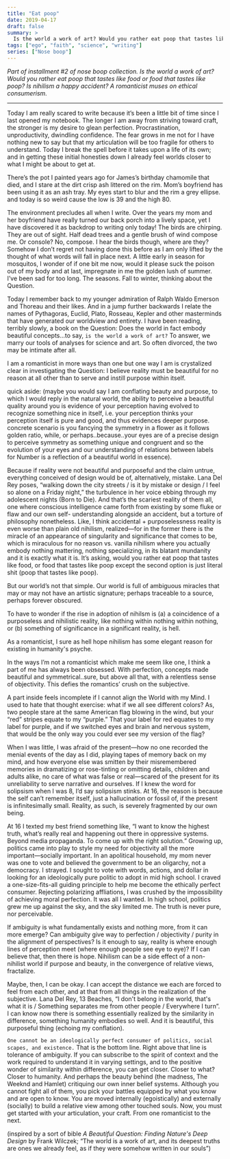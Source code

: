 ```yaml
---
title: "Eat poop"
date: 2019-04-17
draft: false
summary: >
  Is the world a work of art? Would you rather eat poop that tastes like food or food that tastes like poop? Is ethical consumerism possible?
tags: ["ego", "faith", "science", "writing"]
series: ["Nose boop"]
---
```

*Part of installment #2 of nose boop collection. Is the world a work of art? Would you rather eat poop that tastes like food or food that tastes like poop? Is nihilism a happy accident?
A romanticist muses on ethical consumerism.*


---

Today I am really scared to write because it’s been a little bit of time since I last opened my notebook.
The longer I am away from striving toward craft, the stronger is my desire to glean perfection. Procrastination,
unproductivity, dwindling confidence. The fear grows in me not for I have nothing new to say but that
my articulation will be too fragile for others to understand. Today I break the spell before it takes upon a
life of its own; and in getting these initial honesties down I already feel worlds closer to what I might be
about to get at.


There’s the pot I painted years ago for James’s birthday chamomile that died, and I stare at the dirt crisp
ash littered on the rim. Mom’s boyfriend has been using it as an ash tray. My eyes start to blur and the
rim a grey ellipse. and today is so weird cause the low is 39 and the high 80.


The environment precludes all when I write. Over the years my mom and her boyfriend have really
turned our back porch into a lively space, yet I have discovered it as backdrop to writing only today!
The birds are chirping. They are out of sight. Half dead trees and a gentle brush of wind compose me.
Or console? No, compose. I hear the birds though, where are they? Somehow I don’t regret not having
done this before as I am only lifted by the thought of what words will fall in place next. A little early in
season for mosquitos, I wonder of if one bit me now, would it please suck the poison out of my body and
at last, impregnate in me the golden lush of summer. I’ve been sad for too long. The seasons. Fall to winter,
thinking about the Question.


Today I remember back to my younger admiration of Ralph Waldo Emerson and Thoreau and
their likes. And in a jump further backwards I relate the names of Pythagoras, Euclid, Plato, Rosseau,
Kepler and other masterminds that have generated our worldview and entirety. I have been reading,
terribly slowly, a book on the Question: Does the world in fact embody beautiful concepts...to say, `is the
world a work of art?` To answer, we marry our tools of analyses for science and art. So often divorced, 
the two may be intimate after all.


I am a romanticist in more ways than one but one way I am is crystalized clear in investigating the
Question: I believe reality must be beautiful for no reason at all other than to serve and instill purpose
within itself.


quick aside: (maybe you would say I am conflating beauty and purpose, to which I would reply in the
natural world, the ability to perceive a beautiful quality around you is evidence of your perception having
evolved to recognize something nice in itself, i.e. your perception thinks your perception itself is pure
and good, and thus evidences deeper purpose. concrete scenario is you fancying the symmetry in a
flower as it follows golden ratio, while, or perhaps..because..your eyes are of a precise design to
perceive symmetry as something unique and congruent and so the evolution of your eyes and our
understanding of relations between labels for Number is a reflection of a beautiful world in essence).


Because if reality were not beautiful and purposeful and the claim untrue, everything conceived of
design would be of, alternatively, mistake. Lana Del Rey poses, “walking down the city streets / is it by mistake or design / 
I feel so alone on a Friday night,” the turbulence in her voice
ebbing through my adolescent nights (Born to Die). And that’s the scariest reality of them all,
one where conscious intelligence came forth from existing by some fluke or flaw and our own self-
understanding alongside an accident, but a torture of philosophy nonetheless. Like, I think accidental +
purposelessness reality is even worse than plain old nihilism, realized—for in the former there is the
miracle of an appearance of singularity and significance that comes to be, which is miraculous for no
reason vs. vanilla nihilism where you actually embody nothing mattering, nothing specializing, in its
blatant mundanity and it is exactly what it is. It’s asking, would you rather eat poop that tastes like food,
or food that tastes like poop except the second option is just literal shit (poop that tastes like poop).


But our world’s not that simple. Our world is full of ambiguous miracles that may or may not have an
artistic signature; perhaps traceable to a source, perhaps forever obscured.


To have to wonder if the rise in adoption of nihilsm is (a) a coincidence of a
purposeless and nihilistic reality, like nothing within nothing within nothing, or (b) something of
significance in a significant reality, is hell.


As a romanticist, I sure as hell hope nihilism has some elegant reason for existing in humanity's psyche.


In the ways I’m not a romanticist which make me seem like one, I think a part of me has always been
obsessed. With perfection, concepts made beautiful and symmetrical..sure, but above all that, with a
relentless sense of objectivity. This defies the romantics’ crush on the subjective.


A part inside feels incomplete if I cannot align the World with my Mind. 
I used to hate that thought exercise: what if we all see different colors? As,
two people stare at the same American flag blowing in the wind, but your “red” stripes equate to my
“purple.” That your label for red equates to my label for purple, and if we switched eyes and brain and
nervous system, that would be the only way you could ever see my version of the flag?


When I was little, I was afraid of the present—how no one recorded the menial events of the day as I
did, playing tapes of memory back on my mind, and how everyone else was smitten by their
misremembered memories in dramatizing or rose-tinting or omitting details, children and adults alike, no
care of what was false or real—scared of the present for its unreliability to serve narrative and
ourselves. If I knew the word for solipsism when I was 8, I’d say solipsism stinks. At 16, the reason is
because the self can’t remember itself, just a hallucination or fossil of, if the present is infinitesimally
small. Reality, as such, is severely fragmented by our own being.


At 16 I texted my best friend something like, “I want to know the highest truth, what’s really real and
happening out there in oppressive systems. Beyond media propaganda. To come up with the right solution.” Growing up, politics
came into play to style my need for objectivity all the more important—socially important. In an apolitical
household, my mom never was one to vote and believed the government to be an oligarchy, not a
democracy. I strayed. I sought to vote with words, actions, and dollar in looking for an ideologically pure
politic to adopt in mid high school. I craved a one-size-fits-all guiding principle to help me become the
ethically perfect consumer. Rejecting polarizing affliations, I was crushed by the impossibility of achieving moral perfection.
It was all I wanted.
In high school, politics grew me up against the sky, and the sky limited me. The truth is never pure, nor perceivable.


If ambiguity is what fundamentally exists and nothing more, from it can more emerge? Can ambiguity
give way to perfection / objectivity / purity in the alignment of perspectives? Is it enough to say, reality
is where enough lines of perception meet (where enough people see eye to eye)? If I can believe that,
then there is hope. Nihilism can be a side effect of a non-nihilist world if purpose and beauty, in the
convergence of relative views, fractalize.


Maybe, then, I can be okay. I can accept the distance we each are forced to feel from each other, and at
that from all things in the realization of the subjective. Lana Del Rey, 13 Beaches, “I don't belong in the
world, that's what it is / Something separates me from other people / Everywhere I turn”. I can know
now there is something essentially realized by the similarity in difference, something humanity embodies
so well. And it is beautiful, this purposeful thing (echoing my conflation).


`One cannot be an ideologically perfect consumer of politics, social scapes, and existence.` That is the bottom
line. Right above that line is tolerance of ambiguity. If you can subscribe to the spirit of context and the
work required to understand it in varying settings, and to the positive wonder of similarity within
difference, you can get closer. Closer to what? Closer to humanity. And perhaps the beauty behind (the
madness, The Weeknd and Hamlet) critiquing our own inner belief systems. Although you cannot
fight all of them, you pick your battles equipped by what you know and are open to know. You are moved
internally (egoistically) and externally (socially) to build a relative view among other touched souls.
Now, you must get started with your articulation, your craft. From one romanticist to the next.


(inspired by a sort of bible _A Beautiful Question: Finding Nature's Deep Design_ by Frank Wilczek; “The
world is a work of art, and its deepest truths are ones we already feel, as if they were somehow written
in our souls”)
